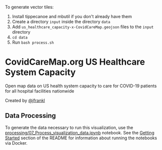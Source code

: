 

To generate vector tiles:

1. Install tippecanoe and mbutil if you don't already have them
2. Create a directory `input` inside the directory `data`
3. Add `us_healthcare_capacity-x-CovidCareMap.geojson` files to the `input` directory
4. `cd data`
5. Run `bash process.sh`

# CovidCareMap.org US Healthcare System Capacity

Open map data on US health system capacity to care for COVID-19 patients for all hospital facilities nationwide

Created by [@jfrankl](https://github.com/jfrankl)

## Data Processing

To generate the data necessary to run this visualization, use the [processing/07_Process_visualization_data.ipynb](../../notebooks/processing/07_Process_visualization_data.ipynb) notebook. See the [Getting Started](../../README.md#getting-started) section of the README for information about running the notebooks via Docker.
